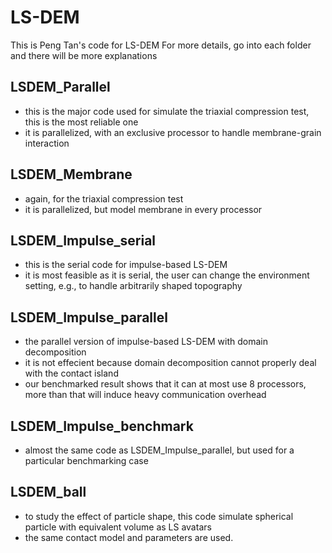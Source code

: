 # LS-DEM
This is Peng Tan's code for LS-DEM
For more details, go into each folder and there will be more explanations

## LSDEM_Parallel
- this is the major code used for simulate the triaxial compression test, this is the most reliable one
- it is parallelized, with an exclusive processor to handle membrane-grain interaction

## LSDEM_Membrane
- again, for the triaxial compression test
- it is parallelized, but model membrane in every processor

## LSDEM_Impulse_serial
- this is the serial code for impulse-based LS-DEM
- it is most feasible as it is serial, the user can change the environment setting, e.g., to handle arbitrarily shaped topography

## LSDEM_Impulse_parallel
- the parallel version of impulse-based LS-DEM with domain decomposition
- it is not effecient because domain decomposition cannot properly deal with the contact island
- our benchmarked result shows that it can at most use 8 processors, more than that will induce heavy communication overhead

## LSDEM_Impulse_benchmark
- almost the same code as LSDEM_Impulse_parallel, but used for a particular benchmarking case

## LSDEM_ball
- to study the effect of particle shape, this code simulate spherical particle with equivalent volume as LS avatars
- the same contact model and parameters are used.


